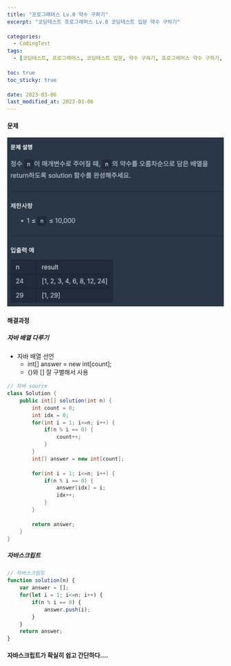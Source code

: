 ```yaml
---
title: "프로그래머스 Lv.0 약수 구하기"
excerpt: "코딩테스트 프로그래머스 Lv.0 코딩테스트 입문 약수 구하기"

categories:
  - CodingTest
tags:
  - [코딩테스트, 프로그래머스, 코딩테스트 입문, 약수 구하기, 프로그래머스 약수 구하기, programmers, codingtest, 코딩테스트 연습, 프로그래머스 약수 구하기 자바, 자바 코딩 테스트, 자바 약수 구하기, 자바스크립트 약수 구하기, 약수 구하기 자바스크립트]

toc: true
toc_sticky: true
 
date: 2023-03-06
last_modified_at: 2023-03-06
---
```


#### 문제
![55](/assets/images/55.png)

#### 해결과정

##### 자바 배열 다루기
* 자바 배열 선언
  * int[] answer = new int[count];
  * {}와 [] 잘 구별해서 사용

```java
// 자바 source
class Solution {
    public int[] solution(int n) {
        int count = 0;
        int idx = 0;
        for(int i = 1; i<=n; i++) {
            if(n % i == 0) {
                count++;
            }
        }
        int[] answer = new int[count];
        
        for(int i = 1; i<=n; i++) {
            if(n % i == 0) {
                answer[idx] = i;
                idx++;
            }
        }
        
        return answer;
    }
}
```

##### 자바스크립트 

```javascript
// 자바스크립트
function solution(n) {
    var answer = [];
    for(let i = 1; i<=n; i++) {
        if(n % i == 0) {
            answer.push(i);
        }
    }
    return answer;
}
```

#### 자바스크립트가 확실히 쉽고 간단하다....
